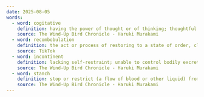```yaml
---
date: 2025-08-05
words:
  - word: cogitative
    definition: having the power of thought or of thinking; thoughtful.
    source: The Wind-Up Bird Chronicle - Haruki Murakami
  - word: recombobulation
    definition: the act or process of restoring to a state of order, clarity, or proper functioning after a period of disorganization or confusion.
    source: TikTok
  - word: incontinent
    definition: lacking self-restraint; unable to control bodily excretions.
    source: The Wind-Up Bird Chronicle - Haruki Murakami 
  - word: stanch
    definition: stop or restrict (a flow of blood or other liquid) from a wound or an injured part.
    source: The Wind-Up Bird Chronicle - Haruki Murakami 
---
```

